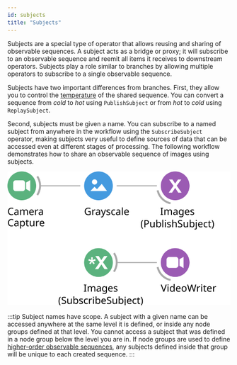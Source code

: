 ```yaml
---
id: subjects
title: "Subjects"
---
```


Subjects are a special type of operator that allows reusing and sharing of observable sequences. A subject acts as a bridge or proxy; it will subscribe to an observable sequence and reemit all items it receives to downstream operators. Subjects play a role similar to branches by allowing multiple operators to subscribe to a single observable sequence.

Subjects have two important differences from branches. First, they allow you to control the [temperature](/docs/concepts/observables/#temperature) of the shared sequence. You can convert a sequence from *cold* to *hot* using `PublishSubject` or from *hot* to *cold* using `ReplaySubject`.

Second, subjects must be given a name. You can subscribe to a named subject from anywhere in the workflow using the `SubscribeSubject` operator, making subjects very useful to define sources of data that can be accessed even at different stages of processing. The following workflow demonstrates how to share an observable sequence of images using subjects.

![Example of using subjects to share observable sequences](../images/subjects.svg)

:::tip
Subject names have scope. A subject with a given name can be accessed anywhere at the same level it is defined, or inside any node groups defined at that level. You cannot access a subject that was defined in a node group below the level you are in. If node groups are used to define [higher-order observable sequences](/docs/concepts/higher_order/), any subjects defined inside that group will be unique to each created sequence.
:::